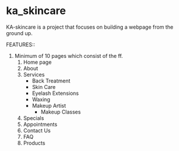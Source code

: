 # ka_skincare

KA-skincare is a project that focuses on building a webpage from the ground up.

FEATURES::
1. Minimum of 10 pages which consist of the ff.
	1. Home page
	2. About 
	3. Services
		- Back Treatment
		- Skin Care
		- Eyelash Extensions
		- Waxing
		- Makeup Artist
			- Makeup Classes	
	4. Specials
	5. Appointments
	6. Contact Us
	7. FAQ
	8. Products
	
	 


